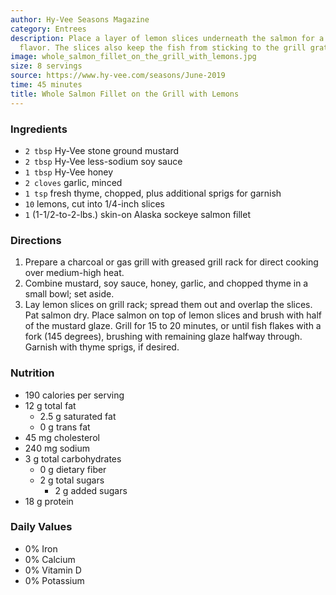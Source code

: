 ```yaml
---
author: Hy-Vee Seasons Magazine
category: Entrees
description: Place a layer of lemon slices underneath the salmon for a subtle lemon
  flavor. The slices also keep the fish from sticking to the grill grates.
image: whole_salmon_fillet_on_the_grill_with_lemons.jpg
size: 8 servings
source: https://www.hy-vee.com/seasons/June-2019
time: 45 minutes
title: Whole Salmon Fillet on the Grill with Lemons
---
```

### Ingredients

* `2 tbsp` Hy-Vee stone ground mustard
* `2 tbsp` Hy-Vee less-sodium soy sauce
* `1 tbsp` Hy-Vee honey
* `2 cloves` garlic, minced
* `1 tsp` fresh thyme, chopped, plus additional sprigs for garnish
* `10` lemons, cut into 1/4-inch slices
* `1` (1-1/2-to-2-lbs.) skin-on Alaska sockeye salmon fillet

### Directions

1. Prepare a charcoal or gas grill with greased grill rack for direct cooking over medium-high heat.
2. Combine mustard, soy sauce, honey, garlic, and chopped thyme in a small bowl; set aside.
3. Lay lemon slices on grill rack; spread them out and overlap the slices. Pat salmon dry. Place salmon on top of lemon slices and brush with half of the mustard glaze. Grill for 15 to 20 minutes, or until fish flakes with a fork (145 degrees), brushing with remaining glaze halfway through. Garnish with thyme sprigs, if desired.

### Nutrition

* 190 calories per serving
* 12 g total fat
  * 2.5 g saturated fat
  * 0 g trans fat
* 45 mg cholesterol
* 240 mg sodium
* 3 g total carbohydrates
  * 0 g dietary fiber
  * 2 g total sugars
    * 2 g added sugars
* 18 g protein

### Daily Values

* 0% Iron
* 0% Calcium
* 0% Vitamin D
* 0% Potassium